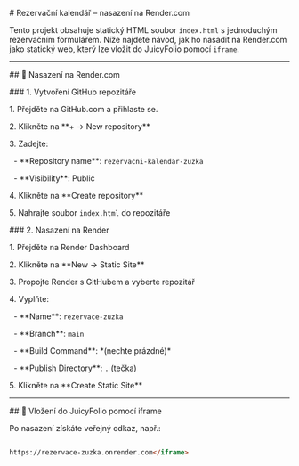 \# Rezervační kalendář – nasazení na Render.com



Tento projekt obsahuje statický HTML soubor `index.html` s jednoduchým rezervačním formulářem. Níže najdete návod, jak ho nasadit na Render.com jako statický web, který lze vložit do JuicyFolio pomocí `iframe`.



---



\## 🚀 Nasazení na Render.com



\### 1. Vytvoření GitHub repozitáře

1\. Přejděte na GitHub.com a přihlaste se.

2\. Klikněte na \*\*+ → New repository\*\*

3\. Zadejte:

&nbsp;  - \*\*Repository name\*\*: `rezervacni-kalendar-zuzka`

&nbsp;  - \*\*Visibility\*\*: Public

4\. Klikněte na \*\*Create repository\*\*

5\. Nahrajte soubor `index.html` do repozitáře



\### 2. Nasazení na Render

1\. Přejděte na Render Dashboard

2\. Klikněte na \*\*New → Static Site\*\*

3\. Propojte Render s GitHubem a vyberte repozitář

4\. Vyplňte:

&nbsp;  - \*\*Name\*\*: `rezervace-zuzka`

&nbsp;  - \*\*Branch\*\*: `main`

&nbsp;  - \*\*Build Command\*\*: \*(nechte prázdné)\*

&nbsp;  - \*\*Publish Directory\*\*: `.` (tečka)



5\. Klikněte na \*\*Create Static Site\*\*



---



\## 🔗 Vložení do JuicyFolio pomocí iframe



Po nasazení získáte veřejný odkaz, např.:



```html

https://rezervace-zuzka.onrender.com</iframe>



